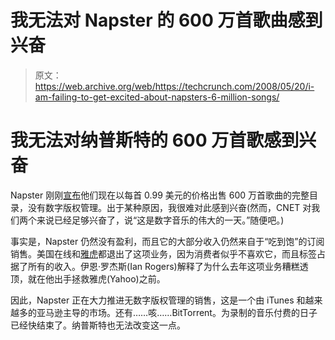 # 我无法对 Napster 的 600 万首歌曲感到兴奋

> 原文：<https://web.archive.org/web/https://techcrunch.com/2008/05/20/i-am-failing-to-get-excited-about-napsters-6-million-songs/>

# 我无法对纳普斯特的 600 万首歌感到兴奋

 [](https://web.archive.org/web/20221006002307/http://www.crunchbase.com/company/napster) Napster 刚刚[宣布](https://web.archive.org/web/20221006002307/http://investor.napster.com/releasedetail.cfm?ReleaseID=311243)他们现在以每首 0.99 美元的价格出售 600 万首歌曲的完整目录，没有数字版权管理。出于某种原因，我很难对此感到兴奋(然而，CNET 对我们两个来说已经足够兴奋了，说“这是数字音乐的伟大的一天。”随便吧。)

事实是，Napster 仍然没有盈利，而且它的大部分收入仍然来自于“吃到饱”的订阅销售。美国在线和[雅虎](https://web.archive.org/web/20221006002307/http://www.beta.techcrunch.com/2008/02/03/yahoo-to-shut-premium-music-services-redirect-users-to-rhapsodyfor-now/)都退出了这项业务，因为消费者似乎不喜欢它，而且标签占据了所有的收入。伊恩·罗杰斯(Ian Rogers)解释了为什么去年这项业务糟糕透顶，就在他出手拯救雅虎(Yahoo)之前。

因此，Napster 正在大力推进无数字版权管理的销售，这是一个由 iTunes 和越来越多的亚马逊主导的市场。还有……咳……BitTorrent。为录制的音乐付费的日子已经快结束了。纳普斯特也无法改变这一点。